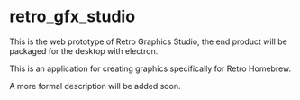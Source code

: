 # retro_gfx_studio
This is the web prototype of Retro Graphics Studio, the end product will be packaged for the desktop with electron. 

This is an application for creating graphics specifically for Retro Homebrew. 

A more formal description will be added soon. 
